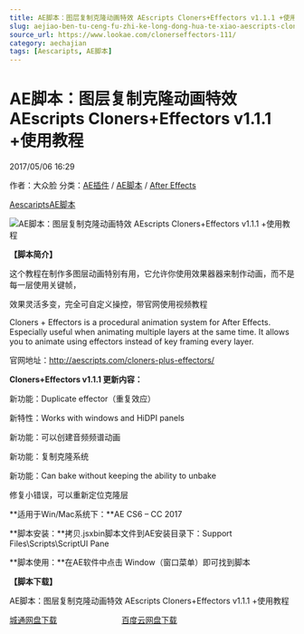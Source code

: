 ```yaml
---
title: AE脚本：图层复制克隆动画特效 AEscripts Cloners+Effectors v1.1.1 +使用教程
slug: aejiao-ben-tu-ceng-fu-zhi-ke-long-dong-hua-te-xiao-aescripts-cloners-effectors-v1-1-1-shi-yong-jiao-cheng
source_url: https://www.lookae.com/clonerseffectors-111/
category: aechajian
tags: [Aescaripts, AE脚本]
---
```

# AE脚本：图层复制克隆动画特效 AEscripts Cloners+Effectors v1.1.1 +使用教程

2017/05/06 16:29

作者：大众脸
分类：[AE插件](https://www.lookae.com/after-effects/aechajian/) / [AE脚本](https://www.lookae.com/after-effects/aescripts/) / [After Effects](https://www.lookae.com/after-effects/)

[Aescaripts](https://www.lookae.com/tag/aescaripts/)[AE脚本](https://www.lookae.com/tag/ae%e8%84%9a%e6%9c%ac/)

![AE脚本：图层复制克隆动画特效 AEscripts Cloners+Effectors v1.1.1 +使用教程](https://www.lookae.com/wp-content/uploads/2016/12/Cloners-Effectors-.jpg "AE脚本：图层复制克隆动画特效 AEscripts Cloners+Effectors v1.1.1 +使用教程-LookAE.com")

**【脚本简介】**

这个教程在制作多图层动画特别有用，它允许你使用效果器器来制作动画，而不是每一层使用关键帧，

效果灵活多变，完全可自定义操控，带官网使用视频教程

Cloners + Effectors is a procedural animation system for After Effects. Especially useful when animating multiple layers at the same time. It allows you to animate using effectors instead of key framing every layer.

官网地址：http://aescripts.com/cloners-plus-effectors/

**Cloners+Effectors v1.1.1 更新内容：**

新功能：Duplicate effector（重复效应）

新特性：Works with windows and HiDPI panels

新功能：可以创建音频频谱动画

新功能：复制克隆系统

新功能：Can bake without keeping the ability to unbake

修复小错误，可以重新定位克隆层

**适用于Win/Mac系统下：**AE CS6 – CC 2017

**脚本安装：**拷贝.jsxbin脚本文件到AE安装目录下：Support Files\Scripts\ScriptUI Pane

**脚本使用：**在AE软件中点击 Window（窗口菜单）即可找到脚本

**【脚本下载】**

AE脚本：图层复制克隆动画特效 AEscripts Cloners+Effectors v1.1.1 +使用教程

[城通网盘下载](https://lookae.ctfile.com/fs/680462-202010093)                             [百度云网盘下载](https://pan.baidu.com/s/1jIfwmxS)
